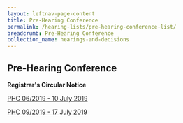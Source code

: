 ```yaml
---
layout: leftnav-page-content
title: Pre-Hearing Conference
permalink: /hearing-lists/pre-hearing-conference-list/
breadcrumb: Pre-Hearing Conference
collection_name: hearings-and-decisions
---
```


Pre-Hearing Conference
---

**Registrar's Circular Notice**

[PHC 06/2019 - 10 July 2019](/files/Phc062019-10July2019.pdf)

[PHC 09/2019 - 17 July 2019](/files/Phc092019-17July2019.pdf)
